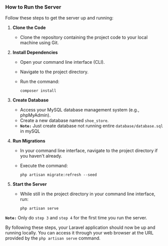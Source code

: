 ### How to Run the Server

Follow these steps to get the server up and running:

1. **Clone the Code**
   - Clone the repository containing the project code to your local machine using Git.

2. **Install Dependencies**
   - Open your command line interface (CLI).
   - Navigate to the project directory.
   - Run the command:

     ```
     composer install
     ```

3. **Create Database**
   - Access your MySQL database management system (e.g., phpMyAdmin).
   - Create a new database named `shoe_store`.
   - **`Note:`** Just create database not running entire `database/database.sql` in mySQL

4. **Run Migrations**
   - In your command line interface, navigate to the project directory if you haven't already.
   - Execute the command:

     ```
     php artisan migrate:refresh --seed   
     ```

5. **Start the Server**
   - While still in the project directory in your command line interface, run:

     ```
     php artisan serve
     ```

**`Note:`** Only do `step 3` and `step 4` for the first time you run the server.

By following these steps, your Laravel application should now be up and running locally. You can access it through your web browser at the URL provided by the `php artisan serve` command.
